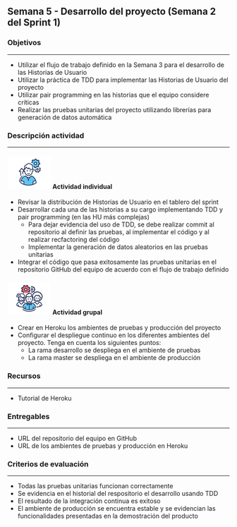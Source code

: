 
## Semana 5 - Desarrollo del proyecto (Semana 2 del Sprint 1)

### Objetivos

---
* Utilizar el flujo de trabajo definido en la Semana 3 para el desarrollo de las Historias de Usuario
* Utilizar la práctica de TDD para implementar las Historias de Usuario del proyecto
* Utilizar pair programming en las historias que el equipo considere críticas
* Realizar las pruebas unitarias del proyecto utilizando librerías para generación de datos automática


### Descripción actividad

---
#### ![](./../../assets/images/individuo.png) Actividad individual

* Revisar la distribución de Historias de Usuario en el tablero del sprint
* Desarrollar cada una de las historias a su cargo implementando TDD y pair programming (en las HU más complejas)
  * Para dejar evidencia del uso de TDD, se debe realizar commit al repositorio al definir las pruebas, al implementar el código y al realizar recfactoring del código 
  * Implementar la generación de datos aleatorios en las pruebas unitarias
* Integrar el código que pasa exitosamente las pruebas unitarias en el repositorio GitHub del equipo de acuerdo con el flujo de trabajo definido

#### ![](./../../assets/images/grupo.png) Actividad grupal

* Crear en Heroku los ambientes de pruebas y producción del proyecto
* Configurar el despliegue continuo en los diferentes ambientes del proyecto. Tenga en cuenta los siguientes puntos:
  * La rama desarrollo se despliega en el ambiente de pruebas
  * La rama master se despliega en el ambiente de producción

### Recursos

---
* Tutorial de Heroku

### Entregables

---
* URL del repositorio del equipo en GitHub
* URL de los ambientes de pruebas y producción en Heroku

### Criterios de evaluación

---
* Todas las pruebas unitarias funcionan correctamente
* Se evidencia en el historial del respositorio el desarrollo usando TDD
* El resultado de la integración continua es exitoso
* El ambiente de producción se encuentra estable y se evidencian las funcionalidades presentadas en la demostración del producto
